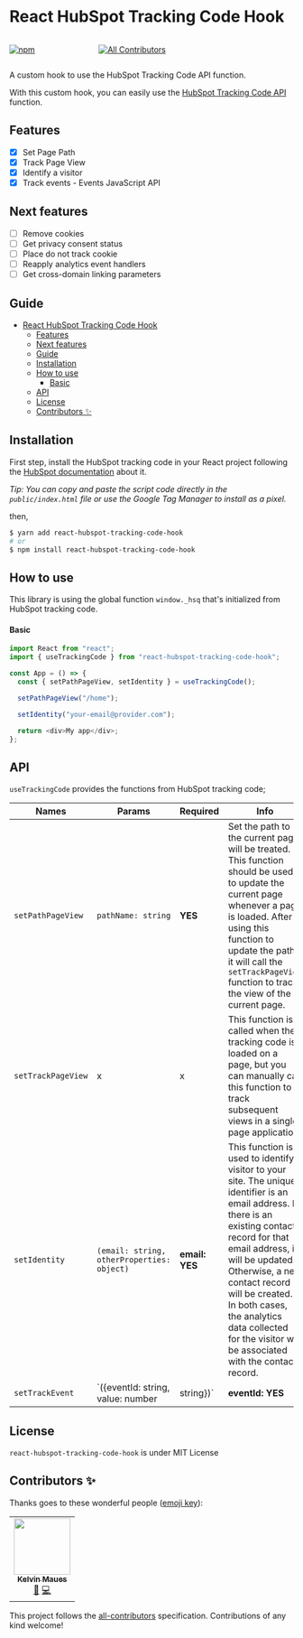 # React HubSpot Tracking Code Hook

<div style="display: flex; justify-content:space-between; width: 55%">

[![npm](https://img.shields.io/npm/dt/react-hubspot-tracking-code-hook.svg?style=flat-square)](https://www.npmjs.com/package/react-hubspot-tracking-code-hook)

<!-- ALL-CONTRIBUTORS-BADGE:START - Do not remove or modify this section -->

[![All Contributors](https://img.shields.io/badge/all_contributors-1-orange.svg?style=flat-square)](#contributors-)

<!-- ALL-CONTRIBUTORS-BADGE:END -->
</div>

A custom hook to use the HubSpot Tracking Code API function.

With this custom hook, you can easily use the [HubSpot Tracking Code API](https://developers.hubspot.com/docs/api/events/tracking-code) function.

## Features

- [x] Set Page Path
- [x] Track Page View
- [x] Identify a visitor
- [x] Track events - Events JavaScript API

## Next features

- [ ] Remove cookies
- [ ] Get privacy consent status
- [ ] Place do not track cookie
- [ ] Reapply analytics event handlers
- [ ] Get cross-domain linking parameters

## Guide

- [React HubSpot Tracking Code Hook](#react-hubspot-tracking-code-hook)
  - [Features](#features)
  - [Next features](#next-features)
  - [Guide](#guide)
  - [Installation](#installation)
  - [How to use](#how-to-use)
      - [Basic](#basic)
  - [API](#api)
  - [License](#license)
  - [Contributors ✨](#contributors-)

## Installation

First step, install the HubSpot tracking code in your React project following the [HubSpot documentation](https://knowledge.hubspot.com/reports/install-the-hubspot-tracking-code) about it.

_Tip: You can copy and paste the script code directly in the `public/index.html` file or use the Google Tag Manager to install as a pixel._

then,

```bash
$ yarn add react-hubspot-tracking-code-hook
# or
$ npm install react-hubspot-tracking-code-hook
```

## How to use

This library is using the global function `window._hsq` that's initialized from HubSpot tracking code.

#### Basic

```typescript jsx
import React from "react";
import { useTrackingCode } from "react-hubspot-tracking-code-hook";

const App = () => {
  const { setPathPageView, setIdentity } = useTrackingCode();

  setPathPageView("/home");

  setIdentity("your-email@provider.com");

  return <div>My app</div>;
};
```

## API

`useTrackingCode` provides the functions from HubSpot tracking code;


|  Names 	|  Params 	|  Required 	|  Info 	|
|--------------------	|--------------------	|---------------	|----------------------------------------------------------------------------------------------------------------------------------------------------------------------------------------------------------------------------------------------------------------------------------------	|
|  `setPathPageView` 	|  `pathName: string` 	|  **YES** 	|  Set the path to the current page will be treated. This function should be used to update the current page whenever a page is loaded. After using this function to update the path, it will call the `setTrackPageView` function to track the view of the current page. 	|
|  `setTrackPageView` 	|  x 	|  x 	|  This function is called when the tracking code is loaded on a page, but you can manually call this function to track subsequent views in a single page application. 	|
|  `setIdentity` 	|  `(email: string, otherProperties: object)` 	|  **email: YES** 	|  This function is used to identify a visitor to your site. The unique identifier is an email address. If there is an existing contact record for that email address, it will be updated. Otherwise, a new contact record will be created. In both cases, the analytics data collected for the visitor will be associated with the contact record. 	|
|  `setTrackEvent` 	|  `({eventId: string, value: number | string})` 	|  **eventId: YES** 	|  This function is used to track an event using JavaScript and HubSpot's tracking code. You can use events to track specific activities completed by visitors on your site. Tracked events can show up in contacts' timelines. 	|

## License

`react-hubspot-tracking-code-hook` is under MIT License

## Contributors ✨

Thanks goes to these wonderful people ([emoji key](https://allcontributors.org/docs/en/emoji-key)):

<!-- ALL-CONTRIBUTORS-LIST:START - Do not remove or modify this section -->
<!-- prettier-ignore-start -->
<!-- markdownlint-disable -->
<table>
  <tr>
    <td align="center"><a href="https://kelvinmaues.github.io/"><img src="https://avatars0.githubusercontent.com/u/11196828?v=4?s=100" width="100px;" alt=""/><br /><sub><b>Kelvin Maues</b></sub></a><br /><a href="https://github.com/kelvinmaues/react-hubspot-tracking-code-hook/commits?author=kelvinmaues" title="Documentation">📖</a> <a href="https://github.com/kelvinmaues/react-hubspot-tracking-code-hook/commits?author=kelvinmaues" title="Code">💻</a></td>
  </tr>
</table>

<!-- markdownlint-restore -->
<!-- prettier-ignore-end -->

<!-- ALL-CONTRIBUTORS-LIST:END -->

This project follows the [all-contributors](https://github.com/all-contributors/all-contributors) specification. Contributions of any kind welcome!

